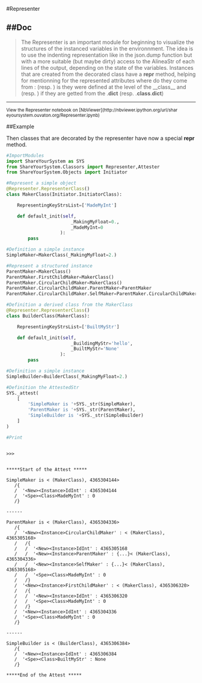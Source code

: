 

<!--
FrozenIsBool False
-->

#Representer

##Doc
----


>
> The Representer is an important module for beginning to visualize
> the structures of the instanced variables in the environnment.
> The idea is to use the indenting representation like in the json.dump
> function but with a more suitable (but maybe dirty) access to the
> AlineaStr of each lines of the output, depending on the state
> of the variables. Instances that are created from the decorated class have
> a __repr__ method, helping for mentionning for the represented attributes
where
> do they come from : <Spe> (resp. <Base>) is they were defined at the level of
the \_\_class\_\_
> and <Instance> (resp. <Class>) if they are getted from the
<InstanceVariable>.__dict__
> (resp. <InstanceVariable>.__class__.__dict__)
>
>

----

<small>
View the Representer notebook on [NbViewer](http://nbviewer.ipython.org/url/shar
eyoursystem.ouvaton.org/Representer.ipynb)
</small>




<!---
FrozenIsBool True
-->

##Example

Then classes that are decorated by the representer have now a special __repr__
method.

```python
#ImportModules
import ShareYourSystem as SYS
from ShareYourSystem.Classors import Representer,Attester
from ShareYourSystem.Objects import Initiator

#Represent a simple object
@Representer.RepresenterClass()
class MakerClass(Initiator.InitiatorClass):

    RepresentingKeyStrsList=['MadeMyInt']

    def default_init(self,
                        _MakingMyFloat=0.,
                        _MadeMyInt=0
                    ):
        pass

#Definition a simple instance
SimpleMaker=MakerClass(_MakingMyFloat=2.)

#Represent a structured instance
ParentMaker=MakerClass()
ParentMaker.FirstChildMaker=MakerClass()
ParentMaker.CircularChildMaker=MakerClass()
ParentMaker.CircularChildMaker.ParentMaker=ParentMaker
ParentMaker.CircularChildMaker.SelfMaker=ParentMaker.CircularChildMaker

#Definition a derived class from the MakerClass
@Representer.RepresenterClass()
class BuilderClass(MakerClass):

    RepresentingKeyStrsList=['BuiltMyStr']

    def default_init(self,
                        _BuildingMyStr='hello',
                        _BuiltMyStr='None'
                    ):
        pass

#Definition a simple instance
SimpleBuilder=BuilderClass(_MakingMyFloat=2.)

#Definition the AttestedStr
SYS._attest(
    [
        'SimpleMaker is '+SYS._str(SimpleMaker),
        'ParentMaker is '+SYS._str(ParentMaker),
        'SimpleBuilder is '+SYS._str(SimpleBuilder)
    ]
)

#Print



```


```console
>>>


*****Start of the Attest *****

SimpleMaker is < (MakerClass), 4365304144>
   /{
   /  '<New><Instance>IdInt' : 4365304144
   /  '<Spe><Class>MadeMyInt' : 0
   /}

------

ParentMaker is < (MakerClass), 4365304336>
   /{
   /  '<New><Instance>CircularChildMaker' : < (MakerClass), 4365305168>
   /   /{
   /   /  '<New><Instance>IdInt' : 4365305168
   /   /  '<New><Instance>ParentMaker' : {...}< (MakerClass), 4365304336>
   /   /  '<New><Instance>SelfMaker' : {...}< (MakerClass), 4365305168>
   /   /  '<Spe><Class>MadeMyInt' : 0
   /   /}
   /  '<New><Instance>FirstChildMaker' : < (MakerClass), 4365306320>
   /   /{
   /   /  '<New><Instance>IdInt' : 4365306320
   /   /  '<Spe><Class>MadeMyInt' : 0
   /   /}
   /  '<New><Instance>IdInt' : 4365304336
   /  '<Spe><Class>MadeMyInt' : 0
   /}

------

SimpleBuilder is < (BuilderClass), 4365306384>
   /{
   /  '<New><Instance>IdInt' : 4365306384
   /  '<Spe><Class>BuiltMyStr' : None
   /}

*****End of the Attest *****



```

